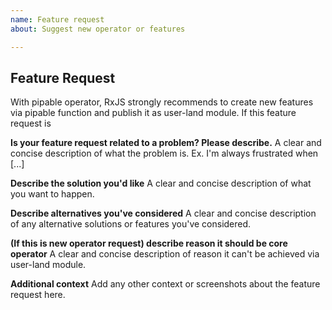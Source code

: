 ```yaml
---
name: Feature request
about: Suggest new operator or features

---
```


## Feature Request

With pipable operator, RxJS strongly recommends to create new features via pipable function and publish it as user-land module. If this feature request is

**Is your feature request related to a problem? Please describe.**
A clear and concise description of what the problem is. Ex. I'm always frustrated when [...]

**Describe the solution you'd like**
A clear and concise description of what you want to happen.

**Describe alternatives you've considered**
A clear and concise description of any alternative solutions or features you've considered.

**(If this is new operator request) describe reason it should be core operator**
A clear and concise description of reason it can't be achieved via user-land module.

**Additional context**
Add any other context or screenshots about the feature request here.

